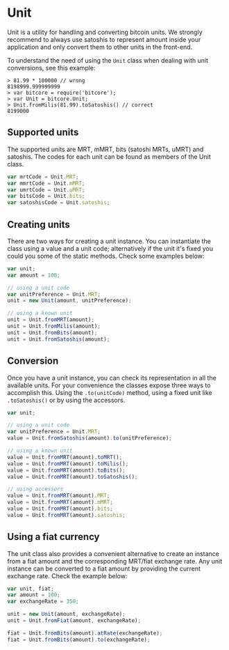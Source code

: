 # Unit
Unit is a utility for handling and converting bitcoin units. We strongly recommend to always use satoshis to represent amount inside your application and only convert them to other units in the front-end.

To understand the need of using the `Unit` class when dealing with unit conversions, see this example:

```
> 81.99 * 100000 // wrong
8198999.999999999
> var bitcore = require('bitcore');
> var Unit = bitcore.Unit;
> Unit.fromMilis(81.99).toSatoshis() // correct
8199000
```

## Supported units
The supported units are MRT, mMRT, bits (satoshi MRTs, uMRT) and satoshis. The codes for each unit can be found as members of the Unit class.

```javascript
var mrtCode = Unit.MRT;
var mmrtCode = Unit.mMRT;
var umrtCode = Unit.uMRT;
var bitsCode = Unit.bits;
var satoshisCode = Unit.satoshis;
```

## Creating units
There are two ways for creating a unit instance. You can instantiate the class using a value and a unit code; alternatively if the unit it's fixed you could you some of the static methods. Check some examples below:

```javascript
var unit;
var amount = 100;

// using a unit code
var unitPreference = Unit.MRT;
unit = new Unit(amount, unitPreference);

// using a known unit
unit = Unit.fromMRT(amount);
unit = Unit.fromMilis(amount);
unit = Unit.fromBits(amount);
unit = Unit.fromSatoshis(amount);
```

## Conversion
Once you have a unit instance, you can check its representation in all the available units. For your convenience the classes expose three ways to accomplish this. Using the `.to(unitCode)` method, using a fixed unit like `.toSatoshis()` or by using the accessors.

```javascript
var unit;

// using a unit code
var unitPreference = Unit.MRT;
value = Unit.fromSatoshis(amount).to(unitPreference);

// using a known unit
value = Unit.fromMRT(amount).toMRT();
value = Unit.fromMRT(amount).toMilis();
value = Unit.fromMRT(amount).toBits();
value = Unit.fromMRT(amount).toSatoshis();

// using accessors
value = Unit.fromMRT(amount).MRT;
value = Unit.fromMRT(amount).mMRT;
value = Unit.fromMRT(amount).bits;
value = Unit.fromMRT(amount).satoshis;
```

## Using a fiat currency
The unit class also provides a convenient alternative to create an instance from a fiat amount and the corresponding MRT/fiat exchange rate. Any unit instance can be converted to a fiat amount by providing the current exchange rate. Check the example below:

```javascript
var unit, fiat;
var amount = 100;
var exchangeRate = 350;

unit = new Unit(amount, exchangeRate);
unit = Unit.fromFiat(amount, exchangeRate);

fiat = Unit.fromBits(amount).atRate(exchangeRate);
fiat = Unit.fromBits(amount).to(exchangeRate);
```
